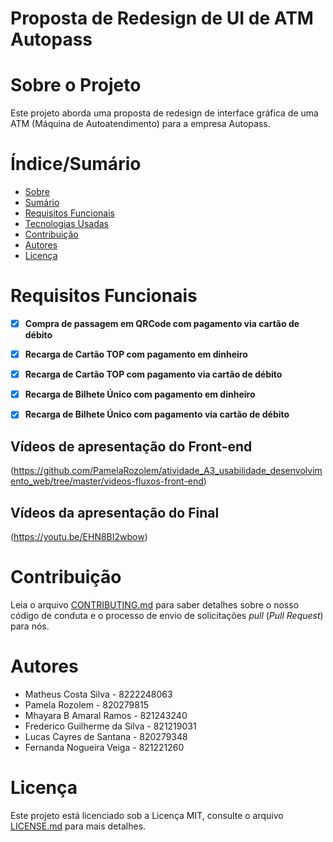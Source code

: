 # Proposta de Redesign de UI de ATM Autopass


<!-- ![Capa do Projeto](https://picsum.photos/850/280) -->

# Sobre o Projeto

Este projeto aborda uma proposta de redesign de interface gráfica de uma ATM (Máquina de Autoatendimento) para a empresa Autopass.

# Índice/Sumário

* [Sobre](#sobre-o-projeto)
* [Sumário](#índice/sumário)
* [Requisitos Funcionais](#requisitos-funcionais)
* [Tecnologias Usadas](#tecnologias-usadas)
* [Contribuição](#contribuição)
* [Autores](#autores)
* [Licença](#licença)


# Requisitos Funcionais 

- [x] **Compra de passagem em QRCode com pagamento via cartão de débito**
- [x] **Recarga de Cartão TOP com pagamento em dinheiro**
- [x] **Recarga de Cartão TOP com pagamento via cartão de débito**
- [x] **Recarga de Bilhete Único com pagamento em dinheiro**
- [x] **Recarga de Bilhete Único com pagamento via cartão de débito**


## Vídeos de apresentação do Front-end
(https://github.com/PamelaRozolem/atividade_A3_usabilidade_desenvolvimento_web/tree/master/videos-fluxos-front-end)


## Vídeos da apresentação do Final
(https://youtu.be/EHN8BI2wbow)

# Contribuição

Leia o arquivo [CONTRIBUTING.md](CONTRIBUTING.md) para saber detalhes sobre o nosso código de conduta e o processo de envio de solicitações *pull* (*Pull Request*) para nós.

# Autores

- Matheus Costa Silva - 8222248063
- Pamela Rozolem - 820279815                                                                          
- Mhayara B Amaral Ramos -  821243240
- Frederico Guilherme da Silva - 821219031
- Lucas Cayres de Santana - 820279348
- Fernanda Nogueira Veiga - 821221260

# Licença

Este projeto está licenciado sob a Licença MIT,  consulte o arquivo [LICENSE.md](LICENSE.md) para mais detalhes.
